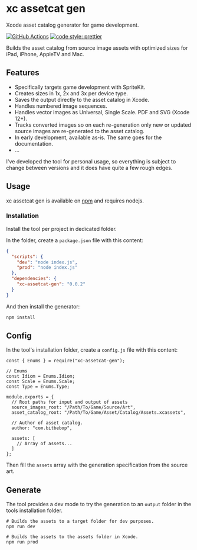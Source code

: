 # xc assetcat gen

Xcode asset catalog generator for game development. 

[![GitHub Actions](https://github.com/artstorm/xc-assetcat-gen/workflows/style/badge.svg)](https://github.com/artstorm/xc-assetcat-gen/actions)
[![code style: prettier](https://img.shields.io/badge/code_style-prettier-ff69b4.svg)](https://github.com/prettier/prettier)

Builds the asset catalog from source image assets with optimized sizes for iPad, iPhone, AppleTV and Mac.

## Features

* Specifically targets game development with SpriteKit.
* Creates sizes in 1x, 2x and 3x per device type.
* Saves the output directly to the asset catalog in Xcode.
* Handles numbered image sequences.
* Handles vector images as Universal, Single Scale. PDF and SVG (Xcode 12+).
* Tracks converted images so on each re-generation only new or updated source images are re-generated to the asset catalog.
* In early development, available as-is. The same goes for the documentation.
* ...

I've developed the tool for personal usage, so everything is subject to change between versions and it does have quite a few rough edges.

## Usage

xc assetcat gen is available on [npm](https://www.npmjs.com/package/xc-assetcat-gen) and requires nodejs.

### Installation 

Install the tool per project in dedicated folder.

In the folder, create a `package.json` file with this content:

```json
{
  "scripts": {
    "dev": "node index.js",
    "prod": "node index.js"
  },
  "dependencies": {
    "xc-assetcat-gen": "0.0.2"
  }
}
```

And then install the generator:

```sh
npm install
```

## Config

In the tool's installation folder, create a `config.js` file with this content:

```
const { Enums } = require("xc-assetcat-gen");

// Enums
const Idiom = Enums.Idiom;
const Scale = Enums.Scale;
const Type = Enums.Type;

module.exports = {
  // Root paths for input and output of assets
  source_images_root: "/Path/To/Game/Source/Art",
  asset_catalog_root: "/Path/To/Game/Asset/Catalog/Assets.xcassets",

  // Author of asset catalog.
  author: "com.bitbebop",

  assets: [
    // Array of assets... 
  ]
};
```

Then fill the `assets` array with the generation specification from the source art.


## Generate

The tool provides a dev mode to try the generation to an `output` folder in the tools installation folder.

```
# Builds the assets to a target folder for dev purposes.
npm run dev

# Builds the assets to the assets folder in Xcode.
npm run prod
```
